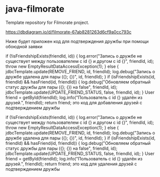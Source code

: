 # java-filmorate
Template repository for Filmorate project.

https://dbdiagram.io/d/filmorate-67ab8281263d6cf9a0cc793c

Ниже будет приложен код для подтверждения дружбы при помощи обоюдной заявки

if (!isFriendshipExists(friendId, id)) {
log.error("Запись о дружбе не существует между пользователем с id {} и другом с id {}", friendId, id);
throw new EmptyResultDataAccessException(1);
} else {
jdbcTemplate.update(REMOVE_FRIEND, id, friendId);
log.debug("Запись о дружбе удалена для пары ({}; {})", id, friendId);
}
if (isFriendshipExists(id, friendId) && hasFriend(id, friendId)) {
log.debug("Обновляем обратный статус дружбы для пары ({}; {}) на false", friendId, id);
jdbcTemplate.update(UPDATE_FRIEND_STATUS, false, friendId, id);
}
User friend = getById(friendId);
log.info("Пользователь с id {} удалён из друзей.", friendId);
return friend;
это код для добавления друзей с подтверждением дружбы

if (!isFriendshipExists(friendId, id)) {
log.error("Запись о дружбе не существует между пользователем с id {} и другом с id {}", friendId, id);
throw new EmptyResultDataAccessException(1);
} else {
jdbcTemplate.update(REMOVE_FRIEND, id, friendId);
log.debug("Запись о дружбе удалена для пары ({}; {})", id, friendId);
}
if (isFriendshipExists(id, friendId) && hasFriend(id, friendId)) {
log.debug("Обновляем обратный статус дружбы для пары ({}; {}) на false", friendId, id);
jdbcTemplate.update(UPDATE_FRIEND_STATUS, false, friendId, id);
}
User friend = getById(friendId);
log.info("Пользователь с id {} удалён из друзей.", friendId);
return friend;
это код для удаления друзей с подтверждением дружбы
